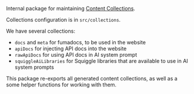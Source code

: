 Internal package for maintaining [Content Collections](https://www.content-collections.dev/).

Collections configuration is in `src/collections`.

We have several collections:

- `docs` and `meta` for fumadocs, to be used in the website
- `apiDocs` for injecting API docs into the website
- `rawApiDocs` for using API docs in AI system prompt
- `squiggleAiLibraries` for Squiggle libraries that are available to use in AI system prompts

This package re-exports all generated content collections, as well as a some helper functions for working with them.
